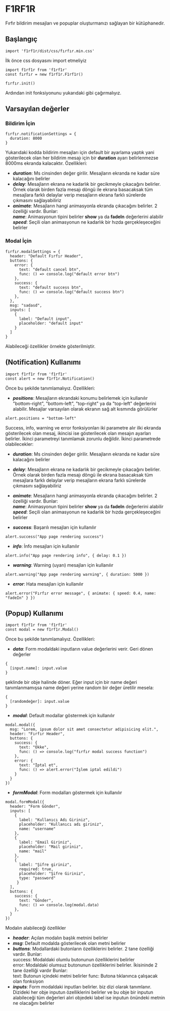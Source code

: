 # F1RF1R

Fırfır bildirim mesajları ve popuplar oluşturmanızı sağlayan bir kütüphanedir.


## Başlangıç

```
import 'f1rf1r/dist/css/fırfır.min.css'
```
İlk önce css dosyasını import etmeliyiz

```
import f1rf1r from 'f1rf1r'
const fırfır = new f1rf1r.F1rf1r()

fırfır.init()
```

Ardından init fonksiyonunu yukarıdaki gibi çağırmalıyız.

## Varsayılan değerler

### Bildirim İçin
```
fırfır.notificationSettings = {
  duration: 8000
}
```
Yukarıdaki kodda bildirim mesajları için default bir ayarlama yaptık yani gösterilecek olan her bildirim mesajı için bir **duration** ayarı belirlenmezse 8000ms ekranda kalacaktır. Özellikleri:

* ***duration***: Ms cinsinden değer girilir. Mesajların ekranda ne kadar süre kalacağını belirler
* ***delay***: Mesajların ekrana ne kadarlık bir gecikmeyle çıkacağını belirler. Örnek olarak birden fazla mesajı döngü ile ekrana basacaksak tüm mesajlara farklı delaylar verip mesajların ekrana farklı sürelerde çıkmasını sağlayabiliriz 
* ***animate***: Mesajların hangi animasyonla ekranda çıkacağını belirler. 2 özelliği vardır. Bunlar: <br />
***name***: Animasyonun tipini belirler **show** ya da **fadeIn** değerlerini alabilir <br />
***speed***: Seçili olan animasyonun ne kadarlık bir hızda gerçekleşeceğini belirler

### Modal İçin
```
fırfır.modalSettings = {
  header: "Default Fırfır Header",
  buttons: {
    error: {
      text: "default cancel btn",
      func: () => console.log("default error btn")
    },
    success: {
      text: "default success btn",
      func: () => console.log("default success btn")
    },
  },
  msg: "sadasd",
  inputs: [
    {
      label: "Default input",
      placeholder: "default input"
    }
  ]
}
```
Alabileceği özellikler örnekte gösterilmiştir.

## (Notification) Kullanımı
```
import f1rf1r from 'f1rf1r'
const alert = new f1rf1r.Notification()
```
Önce bu şekilde tanımlamalıyız. Özellikleri:

* ***positions***: Mesajların ekrandaki konumu belirlemek için kullanılır "bottom-right", "bottom-left", "top-right" ya da "top-left" değerlerini alabilir. Mesajlar varsayılan olarak ekranın sağ alt kısmında görülürler
```
alert.positions = "bottom-left"
```

Success, info, warning ve error fonksiyonları iki parametre alır ilki ekranda gösterilecek olan mesaj, ikincisi ise gösterilecek olan mesajın ayarları belirler. İkinci parametreyi tanımlamak zorunlu değildir. İkinci parametrede olabilecekler:

* ***duration***: Ms cinsinden değer girilir. Mesajların ekranda ne kadar süre kalacağını belirler
* ***delay***: Mesajların ekrana ne kadarlık bir gecikmeyle çıkacağını belirler. Örnek olarak birden fazla mesajı döngü ile ekrana basacaksak tüm mesajlara farklı delaylar verip mesajların ekrana farklı sürelerde çıkmasını sağlayabiliriz 
* ***animate***: Mesajların hangi animasyonla ekranda çıkacağını belirler. 2 özelliği vardır. Bunlar: <br />
***name***: Animasyonun tipini belirler **show** ya da **fadeIn** değerlerini alabilir <br />
***speed***: Seçili olan animasyonun ne kadarlık bir hızda gerçekleşeceğini belirler

* ***success***: Başarılı mesajları için kullanılır
```
alert.success("App page rendering success")
```

* ***info***: İnfo mesajları için kullanılır
```
alert.info("App page rendering info", { delay: 0.1 })
```

* ***warning***: Warning (uyarı) mesajları için kullanılır
```
alert.warning("App page rendering warning", { duration: 5000 })
```

* ***error***: Hata mesajları için kullanılır
```
alert.error("Fırfır error message", { animate: { speed: 0.4, name: "fadeIn" } })
```

## (Popup) Kullanımı
```
import f1rf1r from 'f1rf1r'
const modal = new f1rf1r.Modal()
```
Önce bu şekilde tanımlamalıyız. Özellikleri:

* ***data***: Form modaldaki inputların value değerlerini verir. Geri dönen değerler 
```
{
  [input.name]: input.value
}
```
şeklinde bir obje halinde döner. Eğer input için bir name değeri tanımlanmamışsa name değeri yerine random bir değer üretilir mesela:
```
{
  [randomdeğer]: input.value
}
```

* ***modal***: Default modallar göstermek için kullanılır
```
modal.modal({
  msg: "Lorem, ipsum dolor sit amet consectetur adipisicing elit.",
  header: "Fırfır Header",
  buttons: {
    success: {
      text: "Okke",
      func: () => console.log("fırfır modal success function")
    },
    error: {
      text: "İptal et",
      func: () => alert.error("İşlem iptal edildi")
    }
  }
})
```

* ***formModal***: Form modalları göstermek için kullanılır
```
modal.formModal({
  header: "Form Gönder",
  inputs: [
    {
      label: "Kullanıcı Adı Giriniz",
      placeholder: "Kullanıcı adı giriniz",
      name: "username"
    },
    {
      label: "Email Giriniz",
      placeholder: "Mail giriniz",
      name: "mail"
    },
    {
      label: "Şifre giriniz",
      required: true,
      placeholder: "Şifre Giriniz",
      type: "password"
     }
  ],
  buttons: {
    success: {
      text: "Gönder",
      func: () => console.log(modal.data)
    },
  }
})
```
Modalın alabileceği özellikler
* ***header***: Açılan modalın başlık metnini belirler
* ***msg***: Default modalda gösterilecek olan metni belirler
* ***buttons***: Modallardaki butonların özelliklerini belirler. 2 tane özelliği vardır. Bunlar: <br />
success: Modaldaki olumlu butonunun özelliklerini belirler <br />
error: Modaldaki olumsuz butonunun özelliklerini belirler. İkisininde 2 tane özelliği vardır Bunlar: <br />
text: Butonun içindeki metni belirler
func: Butona tıklanınca çalışacak olan fonksiyon
* ***inputs***: Form modaldaki inputları belirler. biz dizi olarak tanımlanır. Dizideki her obje inputun özelliklerini belirler ve bu obje bir inputun alabileceği tüm değerleri alıri objedeki label ise inputun önündeki metnin ne olacağını belirler